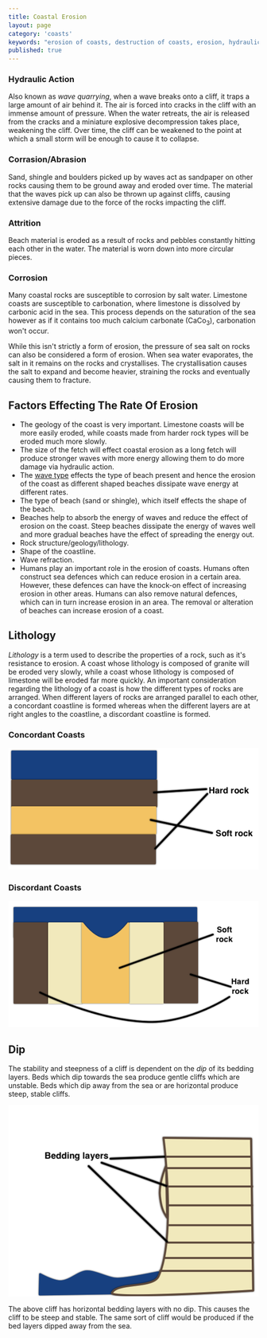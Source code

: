 ```yaml
---
title: Coastal Erosion
layout: page
category: 'coasts'
keywords: "erosion of coasts, destruction of coasts, erosion, hydraulic action on coasts, corrosion of coasts, acidic sea, carbonation of coast"
published: true
---
```


### Hydraulic Action

Also known as *wave quarrying*, when a wave breaks onto a cliff, it traps a large amount of air behind it. The air is forced into cracks in the cliff with an immense amount of pressure. When the water retreats, the air is released from the cracks and a miniature explosive decompression takes place, weakening the cliff. Over time, the cliff can be weakened to the point at which a small storm will be enough to cause it to collapse. 

### Corrasion/Abrasion

Sand, shingle and boulders picked up by waves act as sandpaper on other rocks causing them to be ground away and eroded over time. The material that the waves pick up can also be thrown up against cliffs, causing extensive damage due to the force of the rocks impacting the cliff. 

### Attrition

Beach material is eroded as a result of rocks and pebbles constantly hitting each other in the water. The material is worn down into more circular pieces. 

### Corrosion

Many coastal rocks are susceptible to corrosion by salt water. Limestone coasts are susceptible to carbonation, where limestone is dissolved by carbonic acid in the sea. This process depends on the saturation of the sea however as if it contains too much calcium carbonate (CaCo<sub>3</sub>), carbonation won't occur. 

While this isn't strictly a form of erosion, the pressure of sea salt on rocks can also be considered a form of erosion. When sea water evaporates, the salt in it remains on the rocks and crystallises. The crystallisation causes the salt to expand and become heavier, straining the rocks and eventually causing them to fracture. 

## Factors Effecting The Rate Of Erosion

- The geology of the coast is very important. Limestone coasts will be more easily eroded, while coasts made from harder rock types will be eroded much more slowly. 
- The size of the fetch will effect coastal erosion as a long fetch will produce stronger waves with more energy allowing them to do more damage via hydraulic action. 
- The [wave type](/coasts/waves/#constructive--destructive-waves) effects the type of beach present and hence the erosion of the coast as different shaped beaches dissipate wave energy at different rates. 
- The type of beach (sand or shingle), which itself effects the shape of the beach.
- Beaches help to absorb the energy of waves and reduce the effect of erosion on the coast. Steep beaches dissipate the energy of waves well and more gradual beaches have the effect of spreading the energy out. 
- Rock structure/geology/lithology.
- Shape of the coastline.
- Wave refraction.
- Humans play an important role in the erosion of coasts. Humans often construct sea defences which can reduce erosion in a certain area. However, these defences can have the knock-on effect of increasing erosion in other areas. Humans can also remove natural defences, which can in turn increase erosion in an area. The removal or alteration of beaches can increase erosion of a coast.

## Lithology

*Lithology* is a term used to describe the properties of a rock, such as it's resistance to erosion. A coast whose lithology is composed of granite will be eroded very slowly, while a coast whose lithology is composed of limestone will be eroded far more quickly. An important consideration regarding the lithology of a coast is how the different types of rocks are arranged. When different layers of rocks are arranged parallel to each other, a concordant coastline is formed whereas when the different layers are at right angles to the coastline, a discordant coastline is formed. 

### Concordant Coasts

![A diagram showing the arrangement of rock layers on a concordant coastline.](/Images/coasts/5coastalErosion/concordantCoastDiagram.png)

### Discordant Coasts

![A diagram showing rock layers that run at 90 degrees to the coastline as is the case on discordant coastlines.](/Images/coasts/5coastalErosion/discordantCoastDiagram.png)

## Dip

The stability and steepness of a cliff is dependent on the _dip_ of its bedding layers. Beds which dip towards the sea produce gentle cliffs which are unstable. Beds which dip away from the sea or are horizontal produce steep, stable cliffs. 

![A cliff with horizontal bedding layers.](/Images/coasts/5coastalErosion/horizontalBeddingLayersDiagram.png)

The above cliff has horizontal bedding layers with no dip. This causes the cliff to be steep and stable. The same sort of cliff would be produced if the bed layers dipped away from the sea.
